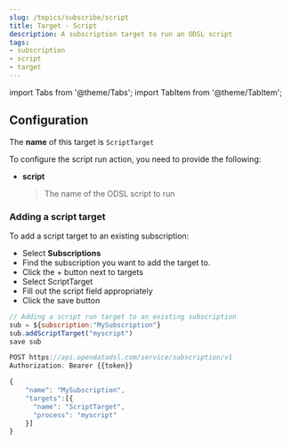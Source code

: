 ```yaml
---
slug: /topics/subscribe/script
title: Target - Script
description: A subscription target to run an ODSL script
tags:
- subscription
- script
- target
---
```


import Tabs from '@theme/Tabs';
import TabItem from '@theme/TabItem';

## Configuration

The **name** of this target is ```ScriptTarget```

To configure the script run action, you need to provide the following:
* **script**
  > The name of the ODSL script to run

### Adding a script target

To add a script target to an existing subscription:

<Tabs groupId="tool">
<TabItem value="portal" label="Web Portal" default>

* Select **Subscriptions**
* Find the subscription you want to add the target to.
* Click the + button next to targets
* Select ScriptTarget
* Fill out the script field appropriately
* Click the save button


</TabItem>
<TabItem value="odsl" label="OpenDataDSL">

```js
// Adding a script run target to an existing subscription
sub = ${subscription:"MySubscription"}
sub.addScriptTarget("myscript")
save sub
```

</TabItem>
<TabItem value="rest" label="REST API">

```js
POST https://api.opendatadsl.com/service/subscription/v1
Authorization: Bearer {{token}}

{
    "name": "MySubscription",
    "targets":[{
      "name": "ScriptTarget",
      "process": "myscript"
    }]
}
```

</TabItem>
</Tabs>

